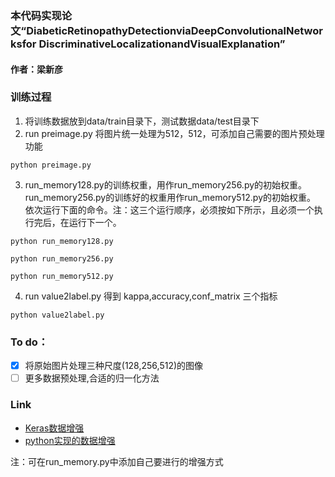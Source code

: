 ### 本代码实现论文“DiabeticRetinopathyDetectionviaDeepConvolutionalNetworksfor DiscriminativeLocalizationandVisualExplanation”
#### 作者：梁新彦

### 训练过程

1. 将训练数据放到data/train目录下，测试数据data/test目录下
2. run preimage.py 将图片统一处理为512，512，可添加自己需要的图片预处理功能
 ```
 python preimage.py
 ```
3. run_memory128.py的训练权重，用作run_memory256.py的初始权重。run_memory256.py的训练好的权重用作run_memory512.py的初始权重。
 依次运行下面的命令。注：这三个运行顺序，必须按如下所示，且必须一个执行完后，在运行下一个。
 ```
 python run_memory128.py
 
 ```
 ```
 python run_memory256.py
 
 ```
 ```
 python run_memory512.py
 
 ```
  
4. run value2label.py 得到 kappa,accuracy,conf_matrix 三个指标
 ```
 python value2label.py
 ```

### To do：

- [x] 将原始图片处理三种尺度(128,256,512)的图像
- [ ] 更多数据预处理,合适的归一化方法

### Link

- [Keras数据增强](https://absentm.github.io/2016/06/14/%E6%B7%B1%E5%BA%A6%E5%AD%A6%E4%B9%A0%E4%B8%AD%E7%9A%84Data-Augmentation%E6%96%B9%E6%B3%95%E5%92%8C%E4%BB%A3%E7%A0%81%E5%AE%9E%E7%8E%B0/)
- [python实现的数据增强](https://github.com/aleju/imgaug)

注：可在run_memory.py中添加自己要进行的增强方式
